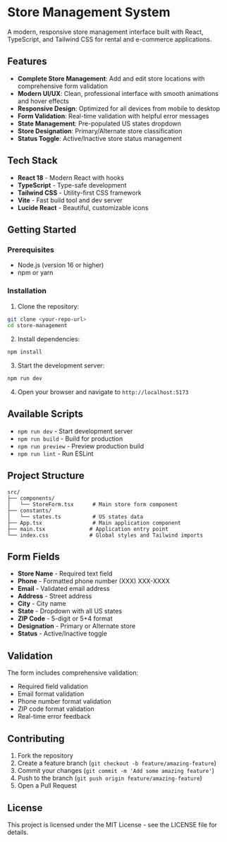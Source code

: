 # Store Management System

A modern, responsive store management interface built with React, TypeScript, and Tailwind CSS for rental and e-commerce applications.

## Features

- **Complete Store Management**: Add and edit store locations with comprehensive form validation
- **Modern UI/UX**: Clean, professional interface with smooth animations and hover effects
- **Responsive Design**: Optimized for all devices from mobile to desktop
- **Form Validation**: Real-time validation with helpful error messages
- **State Management**: Pre-populated US states dropdown
- **Store Designation**: Primary/Alternate store classification
- **Status Toggle**: Active/Inactive store status management

## Tech Stack

- **React 18** - Modern React with hooks
- **TypeScript** - Type-safe development
- **Tailwind CSS** - Utility-first CSS framework
- **Vite** - Fast build tool and dev server
- **Lucide React** - Beautiful, customizable icons

## Getting Started

### Prerequisites

- Node.js (version 16 or higher)
- npm or yarn

### Installation

1. Clone the repository:
```bash
git clone <your-repo-url>
cd store-management
```

2. Install dependencies:
```bash
npm install
```

3. Start the development server:
```bash
npm run dev
```

4. Open your browser and navigate to `http://localhost:5173`

## Available Scripts

- `npm run dev` - Start development server
- `npm run build` - Build for production
- `npm run preview` - Preview production build
- `npm run lint` - Run ESLint

## Project Structure

```
src/
├── components/
│   └── StoreForm.tsx      # Main store form component
├── constants/
│   └── states.ts          # US states data
├── App.tsx                # Main application component
├── main.tsx              # Application entry point
└── index.css             # Global styles and Tailwind imports
```

## Form Fields

- **Store Name** - Required text field
- **Phone** - Formatted phone number (XXX) XXX-XXXX
- **Email** - Validated email address
- **Address** - Street address
- **City** - City name
- **State** - Dropdown with all US states
- **ZIP Code** - 5-digit or 5+4 format
- **Designation** - Primary or Alternate store
- **Status** - Active/Inactive toggle

## Validation

The form includes comprehensive validation:
- Required field validation
- Email format validation
- Phone number format validation
- ZIP code format validation
- Real-time error feedback

## Contributing

1. Fork the repository
2. Create a feature branch (`git checkout -b feature/amazing-feature`)
3. Commit your changes (`git commit -m 'Add some amazing feature'`)
4. Push to the branch (`git push origin feature/amazing-feature`)
5. Open a Pull Request

## License

This project is licensed under the MIT License - see the LICENSE file for details.